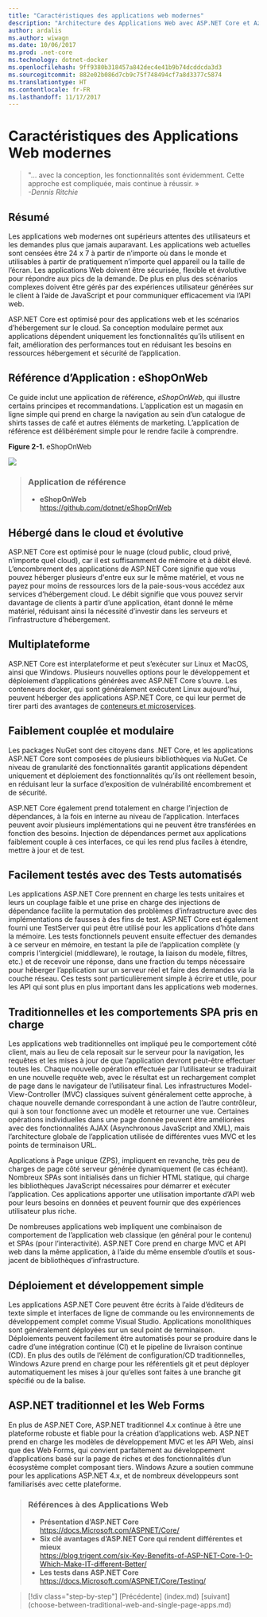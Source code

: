 ```yaml
---
title: "Caractéristiques des applications web modernes"
description: "Architecture des Applications Web avec ASP.NET Core et Azure | caractéristiques des applications web modernes"
author: ardalis
ms.author: wiwagn
ms.date: 10/06/2017
ms.prod: .net-core
ms.technology: dotnet-docker
ms.openlocfilehash: 9ff9380b318457a842dec4e41b9b74dcddcda3d3
ms.sourcegitcommit: 882e02b086d7cb9c75f748494cf7a8d3377c5874
ms.translationtype: HT
ms.contentlocale: fr-FR
ms.lasthandoff: 11/17/2017
---
```

# <a name="characteristics-of-modern-web-applications"></a>Caractéristiques des Applications Web modernes

> "… avec la conception, les fonctionnalités sont évidemment. Cette approche est compliquée, mais continue à réussir. »  
> _\-Dennis Ritchie_

## <a name="summary"></a>Résumé

Les applications web modernes ont supérieurs attentes des utilisateurs et les demandes plus que jamais auparavant. Les applications web actuelles sont censées être 24 x 7 à partir de n’importe où dans le monde et utilisables à partir de pratiquement n’importe quel appareil ou la taille de l’écran. Les applications Web doivent être sécurisée, flexible et évolutive pour répondre aux pics de la demande. De plus en plus des scénarios complexes doivent être gérés par des expériences utilisateur générées sur le client à l’aide de JavaScript et pour communiquer efficacement via l’API web.

ASP.NET Core est optimisé pour des applications web et les scénarios d’hébergement sur le cloud. Sa conception modulaire permet aux applications dépendent uniquement les fonctionnalités qu’ils utilisent en fait, amélioration des performances tout en réduisant les besoins en ressources hébergement et sécurité de l’application.

## <a name="reference-application-eshoponweb"></a>Référence d’Application : eShopOnWeb

Ce guide inclut une application de référence, *eShopOnWeb*, qui illustre certains principes et recommandations. L’application est un magasin en ligne simple qui prend en charge la navigation au sein d’un catalogue de shirts tasses de café et autres éléments de marketing. L’application de référence est délibérément simple pour le rendre facile à comprendre.

**Figure 2-1.** eShopOnWeb

![](./media/image2-1.png)

> ### <a name="reference-application"></a>Application de référence
> - **eShopOnWeb**  
> <https://github.com/dotnet/eShopOnWeb>

## <a name="cloud-hosted-and-scalable"></a>Hébergé dans le cloud et évolutive

ASP.NET Core est optimisé pour le nuage (cloud public, cloud privé, n’importe quel cloud), car il est suffisamment de mémoire et à débit élevé. L’encombrement des applications de ASP.NET Core signifie que vous pouvez héberger plusieurs d'entre eux sur le même matériel, et vous ne payez pour moins de ressources lors de la paie-sous-vous accédez aux services d’hébergement cloud. Le débit signifie que vous pouvez servir davantage de clients à partir d’une application, étant donné le même matériel, réduisant ainsi la nécessité d’investir dans les serveurs et l’infrastructure d’hébergement.

## <a name="cross-platform"></a>Multiplateforme

ASP.NET Core est interplateforme et peut s’exécuter sur Linux et MacOS, ainsi que Windows. Plusieurs nouvelles options pour le développement et déploiement d’applications générées avec ASP.NET Core s’ouvre. Les conteneurs docker, qui sont généralement exécutent Linux aujourd'hui, peuvent héberger des applications ASP.NET Core, ce qui leur permet de tirer parti des avantages de [conteneurs et microservices](../microservices-architecture).

## <a name="modular-and-loosely-coupled"></a>Faiblement couplée et modulaire

Les packages NuGet sont des citoyens dans .NET Core, et les applications ASP.NET Core sont composées de plusieurs bibliothèques via NuGet. Ce niveau de granularité des fonctionnalités garantit applications dépendent uniquement et déploiement des fonctionnalités qu’ils ont réellement besoin, en réduisant leur la surface d’exposition de vulnérabilité encombrement et de sécurité.

ASP.NET Core également prend totalement en charge l’injection de dépendances, à la fois en interne au niveau de l’application. Interfaces peuvent avoir plusieurs implémentations qui ne peuvent être transférées en fonction des besoins. Injection de dépendances permet aux applications faiblement couple à ces interfaces, ce qui les rend plus faciles à étendre, mettre à jour et de test.

## <a name="easily-tested-with-automated-tests"></a>Facilement testés avec des Tests automatisés

Les applications ASP.NET Core prennent en charge les tests unitaires et leurs un couplage faible et une prise en charge des injections de dépendance facilite la permutation des problèmes d’infrastructure avec des implémentations de fausses à des fins de test. ASP.NET Core est également fourni une TestServer qui peut être utilisé pour les applications d’hôte dans la mémoire. Les tests fonctionnels peuvent ensuite effectuer des demandes à ce serveur en mémoire, en testant la pile de l’application complète (y compris l’intergiciel (middleware), le routage, la liaison du modèle, filtres, etc.) et de recevoir une réponse, dans une fraction du temps nécessaire pour héberger l’application sur un serveur réel et faire des demandes via la couche réseau. Ces tests sont particulièrement simple à écrire et utile, pour les API qui sont plus en plus important dans les applications web modernes.

## <a name="traditional-and-spa-behaviors-supported"></a>Traditionnelles et les comportements SPA pris en charge

Les applications web traditionnelles ont impliqué peu le comportement côté client, mais au lieu de cela reposait sur le serveur pour la navigation, les requêtes et les mises à jour de que l’application devront peut-être effectuer toutes les. Chaque nouvelle opération effectuée par l’utilisateur se traduirait en une nouvelle requête web, avec le résultat est un rechargement complet de page dans le navigateur de l’utilisateur final. Les infrastructures Model-View-Controller (MVC) classiques suivent généralement cette approche, à chaque nouvelle demande correspondant à une action de l’autre contrôleur, qui à son tour fonctionne avec un modèle et retourner une vue. Certaines opérations individuelles dans une page donnée peuvent être améliorées avec des fonctionnalités AJAX (Asynchronous JavaScript and XML), mais l’architecture globale de l’application utilisée de différentes vues MVC et les points de terminaison URL.

Applications à Page unique (ZPS), impliquent en revanche, très peu de charges de page côté serveur générée dynamiquement (le cas échéant). Nombreux SPAs sont initialisés dans un fichier HTML statique, qui charge les bibliothèques JavaScript nécessaires pour démarrer et exécuter l’application. Ces applications apporter une utilisation importante d’API web pour leurs besoins en données et peuvent fournir que des expériences utilisateur plus riche.

De nombreuses applications web impliquent une combinaison de comportement de l’application web classique (en général pour le contenu) et SPAs (pour l’interactivité). ASP.NET Core prend en charge MVC et API web dans la même application, à l’aide du même ensemble d’outils et sous-jacent de bibliothèques d’infrastructure.

## <a name="simple-development-and-deployment"></a>Déploiement et développement simple

Les applications ASP.NET Core peuvent être écrits à l’aide d’éditeurs de texte simple et interfaces de ligne de commande ou les environnements de développement complet comme Visual Studio. Applications monolithiques sont généralement déployées sur un seul point de terminaison. Déploiements peuvent facilement être automatisés pour se produire dans le cadre d’une intégration continue (CI) et le pipeline de livraison continue (CD). En plus des outils de l’élément de configuration/CD traditionnelles, Windows Azure prend en charge pour les référentiels git et peut déployer automatiquement les mises à jour qu’elles sont faites à une branche git spécifié ou de la balise.

## <a name="traditional-aspnet-and-web-forms"></a>ASP.NET traditionnel et les Web Forms

En plus de ASP.NET Core, ASP.NET traditionnel 4.x continue à être une plateforme robuste et fiable pour la création d’applications web. ASP.NET prend en charge les modèles de développement MVC et les API Web, ainsi que des Web Forms, qui convient parfaitement au développement d’applications basé sur la page de riches et des fonctionnalités d’un écosystème complet composant tiers. Windows Azure a soutien commune pour les applications ASP.NET 4.x, et de nombreux développeurs sont familiarisés avec cette plateforme.

> ### <a name="references--modern-web-applications"></a>Références à des Applications Web
> - **Présentation d’ASP.NET Core**  
> <https://docs.Microsoft.com/ASPNET/Core/>
> - **Six clé avantages d’ASP.NET Core qui rendent différentes et mieux**  
> <https://blog.trigent.com/six-Key-Benefits-of-ASP-NET-Core-1-0-Which-Make-IT-different-Better/>
> - **Les tests dans ASP.NET Core**  
> <https://docs.Microsoft.com/ASPNET/Core/Testing/>

>[!div class="step-by-step"]
[Précédente] (index.md) [suivant] (choose-between-traditional-web-and-single-page-apps.md)
